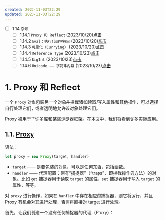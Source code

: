 ```yaml
---
created: 2023-11-03T22:29
updated: 2023-11-03T22:29
---
```

  * [ ] 1.14 `杂项`
    * [ ] 1.14.1 `Proxy 和 Reflect` (2023/10/20)[点击](https://zh.javascript.info/proxy)
    * [ ] 1.14.2 `Eval：执行代码字符串` (2023/10/20)[点击](https://zh.javascript.info/eval)
    * [ ] 1.14.3 `柯里化（Currying）` (2023/10/20)[点击](https://zh.javascript.info/currying-partials)
    * [ ] 1.14.4 `Reference Type` (2023/10/23)[点击](https://zh.javascript.info/reference-type)
    * [ ] 1.14.5 `BigInt` (2023/10/23)[点击](https://zh.javascript.info/bigint)
    * [ ] 1.14.6 `Unicode —— 字符串内幕` (2023/10/23)[点击](https://zh.javascript.info/unicode)

# 1. Proxy 和 Reflect

一个 `Proxy` 对象包装另一个对象并拦截诸如读取/写入属性和其他操作，可以选择自行处理它们，或者透明地允许该对象处理它们。

Proxy 被用于了许多库和某些浏览器框架。在本文中，我们将看到许多实际应用。

## 1.1. [Proxy](https://zh.javascript.info/proxy#proxy)

语法：

```js
let proxy = new Proxy(target, handler)
```

- `target` —— 是要包装的对象，可以是任何东西，包括函数。
- `handler` —— 代理配置：带有“捕捉器”（“traps”，即拦截操作的方法）的对象。比如 `get` 捕捉器用于读取 `target` 的属性，`set` 捕捉器用于写入 `target` 的属性，等等。

对 `proxy` 进行操作，如果在 `handler` 中存在相应的捕捉器，则它将运行，并且 Proxy 有机会对其进行处理，否则将直接对 target 进行处理。

首先，让我们创建一个没有任何捕捉器的代理（Proxy）：